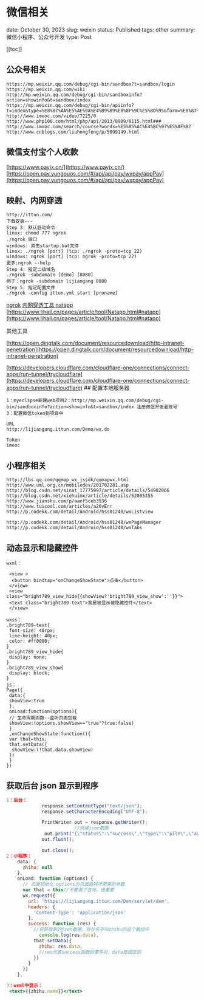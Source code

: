 # 微信相关

date: October 30, 2023
slug: weixin
status: Published
tags: other
summary: 微信小程序、公众号开发
type: Post

[[toc]]

## 公众号相关

```
https://mp.weixin.qq.com/debug/cgi-bin/sandbox?t=sandbox/login
https://mp.weixin.qq.com/wiki
http://mp.weixin.qq.com/debug/cgi-bin/sandboxinfo?action=showinfo&t=sandbox/index
https://mp.weixin.qq.com/debug/cgi-bin/apiinfo?t=index&type=%E8%87%AA%E5%AE%9A%E4%B9%89%E8%8F%9C%E5%8D%95&form=%E8%87%AA%E5%AE%9A%E4%B9%89%E8%8F%9C%E5%8D%95%E5%88%A0%E9%99%A4%E6%8E%A5%E5%8F%A3%20/menu/delete
http://www.imooc.com/video/7225/0
http://www.php100.com/html/php/api/2013/0909/6115.html###
http://www.imooc.com/search/course?words=%E5%85%AC%E4%BC%97%E5%8F%B7
http://www.cnblogs.com/liuhongfeng/p/5099149.html
```

## 微信支付宝个人收款

[https://www.payjx.cn/](https://www.payjx.cn/) [https://open.pay.yungouos.com/#/api/api/pay/wxpay/appPay](https://open.pay.yungouos.com/#/api/api/pay/wxpay/appPay)

## 映射、内网穿透

```
﻿http://ittun.com/
下载安装---
Step 3: 默认启动命令
linux: chmod 777 ngrok
./ngrok 端口
windows: 双击startup.bat文件
linux: ./ngrok [port] (tcp: ./ngrok -proto=tcp 22)
windows: ngrok [port] (tcp: ngrok -proto=tcp 22)
更多:ngrok --help
Step 4: 指定二级域名
./ngrok -subdomain [demo] [8080]
例子：ngrok -subdomain lijiangang 8080
Step 5: 指定配置文件
./ngrok -config ittun.yml start [proname]
```

[ngrok](https://ngrok.com/) [内网穿透工具 natapp](https://natapp.cn/) [https://www.lihail.cn/pages/article/tool/Natapp.html#natapp](https://www.lihail.cn/pages/article/tool/Natapp.html#natapp)

其他工具

[https://open.dingtalk.com/document/resourcedownload/http-intranet-penetration](https://open.dingtalk.com/document/resourcedownload/http-intranet-penetration)

[https://developers.cloudflare.com/cloudflare-one/connections/connect-apps/run-tunnel/trycloudflare](https://developers.cloudflare.com/cloudflare-one/connections/connect-apps/run-tunnel/trycloudflare) ## 配置本地服务器

```
1：myeclipse新建web项目2：http://mp.weixin.qq.com/debug/cgi-bin/sandboxinfo?action=showinfo&t=sandbox/index 注册微信开发者账号
3：配置微信token到项目中

URL
http://lijiangang.ittun.com/Demo/wx.do

Token
imooc

```

## 小程序相关

```
http://lbs.qq.com/qqmap_wx_jssdk/qqmapwx.html
http://www.uml.org.cn/mobiledev/201702281.asp
http://blog.csdn.net/sinat_17775997/article/details/54982066
http://blog.csdn.net/xiehuimx/article/details/52005355
http://www.jianshu.com/p/aaef5ceb3936
http://www.tuicool.com/articles/a26vErr
http://p.codekk.com/detail/Android/hss01248/wxListview

http://p.codekk.com/detail/Android/hss01248/wxPageManager
http://p.codekk.com/detail/Android/hss01248/wxTabs
```

## 动态显示和隐藏控件

```
wxml：

 <view >
  <button bindtap="onChangeShowState">点击</button>
 </view>
 <view class="bright789_view_hide{{showView?'bright789_view_show':''}}">
 <text class="bright789-text">我是被显示被隐藏控件</text>
 </view>

wxss：
.bright789-text{
 font-size: 40rpx;
 line-height: 40px;
 color: #ff0000;
}
.bright789_view_hide{
 display: none;
}
.bright789_view_show{
 display: block;
}
js：
Page({
 data:{
 showView:true
 },
 onLoad:function(options){
 // 生命周期函数--监听页面加载
 showView:(options.showView=="true"?true:false)
 }
 ,onChangeShowState:function(){
 var that=this;
 that.setData({
  showView:(!that.data.showView)
 })
 }
})
```

## 获取后台 json 显示到程序

```jsx
1：后台：
             response.setContentType("text/json");
             response.setCharacterEncoding("UTF-8");

             PrintWriter out = response.getWriter();
                         //拼接json数据
              out.print("{\"status\":\"success\",\"type\":\"pile\",\"age\":\"12\",\"name\":\"李明\"}");
             out.flush();

             out.close();
2：小程序：
    data: {
      zhihu: null
    },
    onLoad: function (options) {
      // 页面初始化 options为页面跳转所带来的参数
      var that = this//不要漏了这句，很重要
      wx.request({
        url: 'https://lijiangang.ittun.com/Dem/servlet/dem',
        headers: {
          'Content-Type': 'application/json'
        },
        success: function (res) {
          //将获取到的json数据，存在名字叫zhihu的这个数组中
            console.log(res.data),
          that.setData({
            zhihu: res.data,
            //res代表success函数的事件对，data是固定的
          })
        }
      })
    },

3：wxml中显示：
 <text>{{zhihu.name}}</text>

```